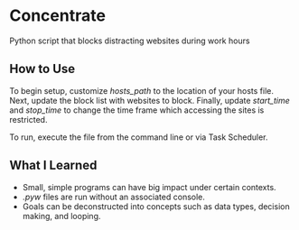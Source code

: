 # Concentrate
Python script that blocks distracting websites during work hours

## How to Use
To begin setup, customize *hosts_path* to the location of your hosts file. Next, update the block list with websites to block. Finally, update *start_time* and *stop_time* to change the time frame which accessing the sites is restricted.

To run, execute the file from the command line or via Task Scheduler.

## What I Learned
* Small, simple programs can have big impact under certain contexts.
* *.pyw* files are run without an associated console.
* Goals can be deconstructed into concepts such as data types, decision making, and looping.